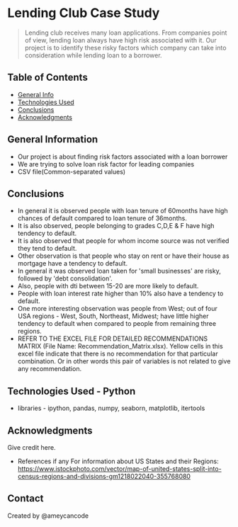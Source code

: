 # Lending Club Case Study
> Lending club receives many loan applications. From companies point of view, lending loan always have high risk associated with it. Our project is to identify these risky factors which company can take into consideration while lending loan to a borrower.


## Table of Contents
* [General Info](#general-information)
* [Technologies Used](#technologies-used)
* [Conclusions](#conclusions)
* [Acknowledgments](#acknowledgments)


## General Information
- Our project is about finding risk factors associated with a loan borrower 
- We are trying to solve loan risk factor for leading companies
- CSV file(Common-separated values)


## Conclusions
- In general it is observed people with loan tenure of 60months have high chances of default compared to loan tenure of 36months.
- It is also observed, people belonging to grades C,D,E & F have high tendency to default. 
- It is also observed that people for whom income source was not verified they tend to default. 
- Other observation is that people who stay on rent or have their house as mortgage have a tendency to default.
- In general it was observed loan taken for 'small businesses' are risky, followed by 'debt consolidation'.
- Also, people with dti between 15-20 are more likely to default.
- People with loan interest rate higher than 10% also have a tendency to default.
- One more interesting observation was people from West; out of four USA regions - West, South, Northeast, Midwest; have little higher tendency to default when compared to people from remaining three regions.
- REFER TO THE EXCEL FILE FOR DETAILED RECOMMENDATIONS MATRIX (File Name: Recommendation_Matrix.xlsx). Yellow cells in this excel file indicate that there is no recommendation for that particular combination. Or in other words this pair of variables is not related to give any recommendation.

## Technologies Used  - Python
- libraries - ipython, pandas, numpy, seaborn, matplotlib, itertools


## Acknowledgments
Give credit here.
- References if any
	For information about US States and their Regions: https://www.istockphoto.com/vector/map-of-united-states-split-into-census-regions-and-divisions-gm1218022040-355768080


## Contact
Created by @ameycancode

